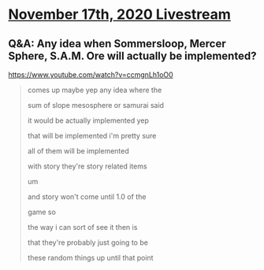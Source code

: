 # [November 17th, 2020 Livestream](../2020-11-17.md)
## Q&A: Any idea when Sommersloop, Mercer Sphere, S.A.M. Ore will actually be implemented?
https://www.youtube.com/watch?v=ccmgnLh1oO0
> comes up maybe yep any idea where the
>
> sum of slope mesosphere or samurai said
>
> it would be actually implemented yep
>
> that will be implemented i'm pretty sure
>
> all of them will be implemented
>
> with story they're story related items
>
> um
>
> and story won't come until 1.0 of the
>
> game so
>
> the way i can sort of see it then is
>
> that they're probably just going to be
>
> these random things up until that point
>
